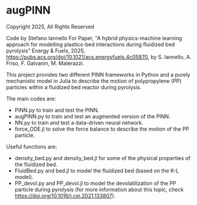 # augPINN

Copyright 2025, All Rights Reserved

Code by Stefano Iannello
For Paper, "A hybrid physics-machine learning approach 
            for modelling plastics-bed interactions during fluidized bed pyrolysis"
Energy & Fuels, 2025,
https://pubs.acs.org/doi/10.1021/acs.energyfuels.4c05870,
by S. Iannello, A. Friso, F. Galvanin, M. Materazzi.

This project provides two different PINN frameworks in Python and a purely mechanistic model in Julia to describe the motion of polypropylene (PP) particles within a fluidized bed reactor during pyrolysis.

The main codes are:
  - PINN.py to train and test the PINN.
  - augPINN.py to train and test an augmented version of the PINN.
  - NN.py to train and test a data-driven neural network.
  - force_ODE.jl to solve the force balance to describe the motion of the PP particle.

Useful functions are:
  - density_bed.py and density_bed.jl for some of the physical properties of the fluidized bed.
  - FluidBed.py and bed.jl to model the fluidized bed (based on the K-L model).
  - PP_devol.py and PP_devol.jl to model the devolatilization of the PP particle during pyrolysis (for more information about this topic, check https://doi.org/10.1016/j.cej.2021.133807).
